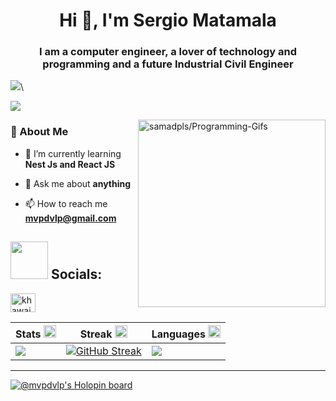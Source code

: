 <h1 align="center">Hi 👋, I'm Sergio Matamala</h1>
<h3 align="center">I am a computer engineer, a lover of technology and programming and a future Industrial Civil Engineer</h3>

![](https://www.codewars.com/users/mvpsdvlpr/badges/micro)\

![](https://komarev.com/ghpvc/?username=mvpsdvlpr&color=blueviolet)


 <!--<img align="right" alt="GIF" src="https://github.com/abhisheknaiidu/abhisheknaiidu/blob/master/code.gif?raw=true" width="330" height="220" />-->
  
<a href='https://github.com/samadpls/Programing-Gifs'>
<img align='right' src='https://programming-gifs.herokuapp.com/' widht=100 height=300 alt='samadpls/Programming-Gifs'></a>


 <h3>🚀 About Me </h3>
 
- 🌱 I’m currently learning **Nest Js and React JS**

- 💬 Ask me about **anything**

- 📫 How to reach me **mvpdvlp@gmail.com**




## <img src='.github/workflows/tech.gif' height=60/> Socials:
<div align='center'>
<p align="left">
<!-- <a href="https://twitter.com/khawaja_azfar" target="blank">
<img align="center" src="https://raw.githubusercontent.com/rahuldkjain/github-profile-readme-generator/master/src/images/icons/Social/twitter.svg" alt="khawaja_azfar" height="30" width="40" />
</a> -->
<a href="https://www.linkedin.com/in/sergio-matamala-venegas-pugas-972b51121/" target="blank">
<img align="center" src="https://raw.githubusercontent.com/rahuldkjain/github-profile-readme-generator/master/src/images/icons/Social/linked-in-alt.svg" alt="khawaja-azfar-asif" height="30" width="40" />
</a>
</p>
</div>


<!-- ## <img src='.github/workflows/tech.gif' height=60/> Tech Stack:
<div align='center'>
<p align="left">
<a href="https://git-scm.com/" target="_blank" rel="noreferrer">
<img src="https://github.com/devicons/devicon/blob/master/icons/git/git-original-wordmark.svg" style="background-color:white" alt="git" width="30" height="30"/>
</a> 
<a href="https://www.html.org" target="_blank" rel="noreferrer"> 
<img src="https://raw.githubusercontent.com/devicons/devicon/master/icons/html5/html5-original-wordmark.svg" style="background-color:white" alt="html5" width="30" height="30"/> 
</a> 
<a href="https://www.w3schools.com/css/" target="_blank" rel="noreferrer">
<img src="https://raw.githubusercontent.com/devicons/devicon/master/icons/css3/css3-original-wordmark.svg" style="background-color:white" alt="css3" width="30" height="30"/> 
</a>
<a href="https://www.raspberrypi.org/" target="_blank" rel="noreferrer"> 
<img src="https://raw.githubusercontent.com/devicons/devicon/master/icons/raspberrypi/raspberrypi-line-wordmark.svg" style="background-color:white" alt="mysql" width="30" height="30"/> 
</a> 
<a href="https://pandas.pydata.org/" target="_blank" rel="noreferrer"> 
<img src="https://raw.githubusercontent.com/devicons/devicon/icons/react/react-original-wordmark.svg" style="background-color:white" alt="pandas" width="30" height="30"/> 
</a> 
<a href="https://www.python.org" target="_blank" rel="noreferrer"> 
<img src="https://raw.githubusercontent.com/devicons/devicon/master/icons/python/python-original.svg" style="background-color:white" alt="python" width="30" height="30"/> </a> <a href="https://www.qt.io/" target="_blank" rel="noreferrer"> 
<img src="https://upload.wikimedia.org/wikipedia/commons/0/0b/Qt_logo_2016.svg" style="background-color:white" alt="qt" width="30" height="30"/> 
</a> 
<a href="https://www.scala-lang.org" target="_blank" rel="noreferrer"> 
<img src="https://raw.githubusercontent.com/devicons/devicon/master/icons/scala/scala-original.svg" style="background-color:white" alt="scala" width="30" height="30"/> 
</a> 
<a href="https://www.sqlite.org/" target="_blank" rel="noreferrer"> 
<img src="https://www.vectorlogo.zone/logos/sqlite/sqlite-icon.svg" style="background-color:white" alt="sqlite" width="30" height="30"/> 
</a> 
</p>
</div> -->



|Stats <img src='.github/workflows/cartoon1.gif' height=20/>|Streak <img src='.github/workflows/cartoon1.gif' height=20/>|Languages <img src='.github/workflows/cartoon1.gif' height=20/>
|---|---|---|
|![](http://github-profile-summary-cards.vercel.app/api/cards/stats?username=mvpsdvlpr&theme=tokyonight)|[![GitHub Streak](https://streak-stats.demolab.com?user=mvpsdvlpr&theme=tokyonight)](https://git.io/streak-stats)|![](http://github-profile-summary-cards.vercel.app/api/cards/repos-per-language?username=mvpsdvlpr&theme=tokyonight)|


---
[![@mvpdvlp's Holopin board](https://holopin.me/mvpdvlp)](https://holopin.io/@mvpdvlp)
